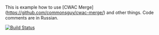This is example how to use [CWAC Merge] (https://github.com/commonsguy/cwac-merge/) and other things.
Code comments are in Russian.

[![Build Status](https://travis-ci.org/intari/MergeAdapterDemo.svg)](https://travis-ci.org/intari/MergeAdapterDemo)

